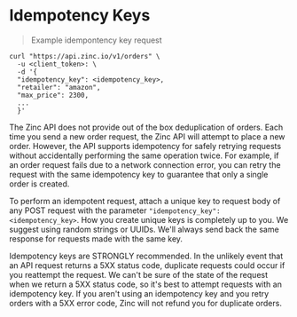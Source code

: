 # Idempotency Keys

> Example idempontency key request

```shell
curl "https://api.zinc.io/v1/orders" \
  -u <client_token>: \
  -d '{
  "idempotency_key": <idempotency_key>,
  "retailer": "amazon",
  "max_price": 2300,
  ...
  }'
```

The Zinc API does not provide out of the box deduplication of orders. Each time you send a new order request, the Zinc API will attempt to place a new order. However, the API supports idempotency for safely retrying requests without accidentally performing the same operation twice. For example, if an order request fails due to a network connection error, you can retry the request with the same idempotency key to guarantee that only a single order is created.

To perform an idempotent request, attach a unique key to request body of any POST request with the parameter `"idempotency_key": <idempotency_key>`. How you create unique keys is completely up to you. We suggest using random strings or UUIDs. We'll always send back the same response for requests made with the same key.

Idempotency keys are STRONGLY recommended. In the unlikely event that an API request returns a 5XX status code, duplicate requests could occur if you reattempt the request. We can't be sure of the state of the request when we return a 5XX status code, so it's best to attempt requests with an idempotency key. If you aren't using an idempotency key and you retry orders with a 5XX error code, Zinc will not refund you for duplicate orders.

